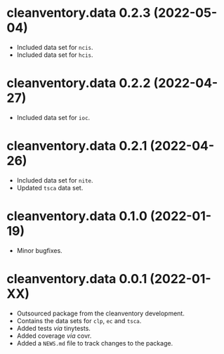 # cleanventory.data 0.2.3 (2022-05-04)

* Included data set for `ncis`.
* Included data set for `hcis`.

# cleanventory.data 0.2.2 (2022-04-27)

* Included data set for `ioc`.

# cleanventory.data 0.2.1 (2022-04-26)

* Included data set for `nite`.
* Updated `tsca` data set.

# cleanventory.data 0.1.0 (2022-01-19)

* Minor bugfixes.

# cleanventory.data 0.0.1 (2022-01-XX)

* Outsourced package from the cleanventory development.
* Contains the data sets for `clp`, `ec` and `tsca`.
* Added tests *via* tinytests.
* Added coverage *via* covr.
* Added a `NEWS.md` file to track changes to the package.
